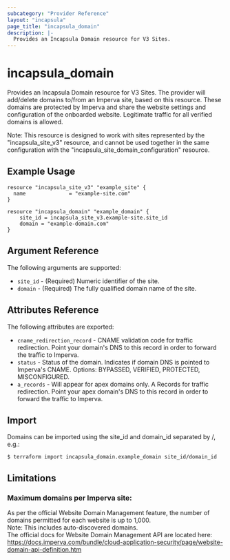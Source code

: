 ```yaml
---
subcategory: "Provider Reference"
layout: "incapsula"
page_title: "incapsula_domain"
description: |- 
  Provides an Incapsula Domain resource for V3 Sites.
---
```


# incapsula_domain

Provides an Incapsula Domain resource for V3 Sites.
The provider will add/delete domains to/from an Imperva site, based on this resource.
These domains are protected by Imperva and share the website settings and configuration of the onboarded website. Legitimate traffic for all verified domains is allowed.

Note: This resource is designed to work with sites represented by the "incapsula_site_v3" resource, and cannot be used together in the same configuration with the "incapsula_site_domain_configuration" resource.

## Example Usage

```hcl
resource "incapsula_site_v3" "example_site" {
  name              = "example-site.com"
}

resource "incapsula_domain" "example_domain" {
    site_id = incapsula_site_v3.example-site.site_id
    domain = "example-domain.com"
}
```

## Argument Reference

The following arguments are supported:

* `site_id` - (Required) Numeric identifier of the site.
* `domain` - (Required) The fully qualified domain name of the site.

## Attributes Reference

The following attributes are exported:

* `cname_redirection_record` - CNAME validation code for traffic redirection.  Point your domain's DNS to this record in order to forward the traffic to Imperva.
* `status` - Status of the domain. Indicates if domain DNS is pointed to Imperva's CNAME. Options: BYPASSED, VERIFIED, PROTECTED, MISCONFIGURED.
* `a_records` - Will appear for apex domains only. A Records for traffic redirection. Point your apex domain's DNS to this record in order to forward the traffic to Imperva.

## Import

Domains can be imported using the site_id and domain_id separated by /, e.g.:

```
$ terraform import incapsula_domain.example_domain site_id/domain_id
```

## Limitations
### Maximum domains per Imperva site: 
As per the official Website Domain Management feature, the number of domains permitted for each website is
up to 1,000.<br />
Note: This includes auto-discovered domains.<br />
The official docs for Website Domain Management API are located here: https://docs.imperva.com/bundle/cloud-application-security/page/website-domain-api-definition.htm


